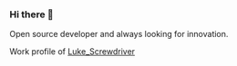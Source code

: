 ### Hi there 👋

Open source developer and always looking for innovation.

Work profile of [Luke_Screwdriver](https://github.com/LukeScrewdriver)
